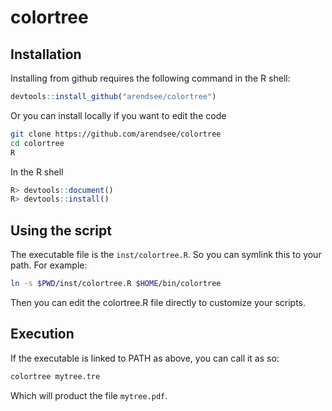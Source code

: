 # colortree

## Installation

Installing from github requires the following command in the R shell:

```R
devtools::install_github("arendsee/colortree")
```


Or you can install locally if you want to edit the code

```bash
git clone https://github.com/arendsee/colortree
cd colortree
R
```

In the R shell

```R
R> devtools::document()
R> devtools::install()
```

## Using the script

The executable file is the `inst/colortree.R`. So you can symlink this to your
path. For example:

```bash
ln -s $PWD/inst/colortree.R $HOME/bin/colortree
```

Then you can edit the colortree.R file directly to customize your scripts.


## Execution

If the executable is linked to PATH as above, you can call it as so:

```bash
colortree mytree.tre
```

Which will product the file `mytree.pdf`.
